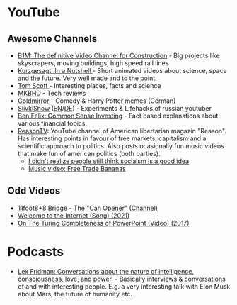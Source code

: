 # YouTube

## Awesome Channels

* [B1M: The definitive Video Channel for Construction](https://www.youtube.com/c/Theb1mGoogle) - Big projects like skyscrapers, moving buildings, high speed rail lines
* [Kurzgesagt: In a Nutshell ](https://www.youtube.com/user/Kurzgesagt)- Short animated videos about science, space and the future. Very well made and to the point.
* [Tom Scott ](https://www.youtube.com/channel/UCBa659QWEk1AI4Tg--mrJ2A)- Interesting places, facts and science
* [MKBHD](https://www.youtube.com/user/marquesbrownlee) - Tech reviews
* [Coldmirror](https://www.youtube.com/user/coldmirror) - Comedy & Harry Potter memes (German)
* [SlivkiShow](https://www.youtube.com/channel/UC37D-JTE7-V-L-VIrxzzZpQ) ([EN](https://www.youtube.com/channel/UC37D-JTE7-V-L-VIrxzzZpQ)/[DE](https://www.youtube.com/channel/UC7VhV6tkAPJcz4aXe9qjSVA)) - Experiments & Lifehacks of russian youtuber
* [Ben Felix: Common Sense Investing](https://www.youtube.com/c/BenFelixCSI) - Fact based explanations about various financial topics.
* [ReasonTV](https://www.youtube.com/@ReasonTV): YouTube channel of American libertarian magazin "Reason". Has interesting points in favour of free markets, capitalism and a scientific approach to politics. Also posts ocasionally fun music videos that make fun of american politics (both parties).
  * [I didn't realize people still think socialsm is a good idea](https://www.youtube.com/watch?v=a4E9usD\_4Fo)
  * [Music video: Free Trade Bananas](https://www.youtube.com/watch?v=rw7PUrgU3N0)

## Odd Videos

* [11foot8+8 Bridge - The "Can Opener" (Channel)](https://www.youtube.com/c/yovo68/videos)
* [Welcome to the Internet (Song) (2021)](https://www.youtube.com/watch?v=k1BneeJTDcU)
* [On The Turing Completeness of PowerPoint (Video) (2017)](https://www.youtube.com/watch?v=uNjxe8ShM-8)

# Podcasts

* [Lex Fridman: Conversations about the nature of intelligence, consciousness, love, and power.](https://lexfridman.com/podcast/) -  Basically interviews & conversations of and with interesting people. E.g. a very interesting talk with Elon Musk about Mars, the future of humanity etc.
